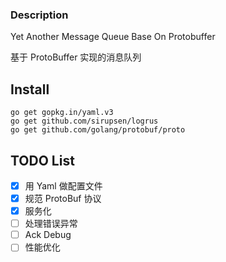 ###  Description

Yet Another Message Queue Base On Protobuffer

基于 ProtoBuffer 实现的消息队列

## Install

```
go get gopkg.in/yaml.v3
go get github.com/sirupsen/logrus
go get github.com/golang/protobuf/proto
```

## TODO List

- [x] 用 Yaml 做配置文件
- [x] 规范 ProtoBuf 协议
- [x] 服务化
- [ ] 处理错误异常
- [ ] Ack Debug
- [ ] 性能优化
